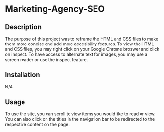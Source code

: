 # Marketing-Agency-SEO

## Description

The purpose of this project was to reframe the HTML and CSS files to make them more concise and add more accesibility features. To view the HTML and CSS files, you may right click on your Google Chrome broswer and click on inspect. To have access to alternate text for images, you may use a screen reader or use the inspect feature.

## Installation

N/A

## Usage

To use the site, you can scroll to view items you would like to read or view. You can also click on the titles in the navigation bar to be redirected to the respective content on the page.